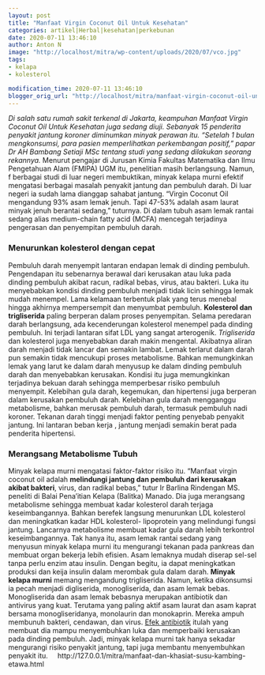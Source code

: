 ```yaml
---
layout: post
title: "Manfaat Virgin Coconut Oil Untuk Kesehatan"
categories: artikel|Herbal|kesehatan|perkebunan
date: 2020-07-11 13:46:10
author: Anton N
image: "http://localhost/mitra/wp-content/uploads/2020/07/vco.jpg"
tags:
- kelapa
- kolesterol

modification_time: 2020-07-11 13:46:10
blogger_orig_url: "http://localhost/mitra/manfaat-virgin-coconut-oil-untuk.html"
---
```


<em>Di salah satu rumah sakit terkenal di Jakarta, keampuhan Manfaat Virgin Coconut Oil Untuk Kesehatan juga sedang diuji. Sebanyak 15 penderita penyakit jantung koroner diminumkan minyak perawan itu. “Setelah 1 bulan mengkonsumsi, para pasien memperlihatkan perkembangan positif,” papar Dr AH Bambang Setiaji MSc tentang studi yang sedang dilakukan seorang rekannya.</em>
Menurut pengajar di Jurusan Kimia Fakultas Matematika dan Ilmu Pengetahuan Alam (FMIPA) UGM itu, penelitian masih berlangsung. Namun, f berbagai studi di luar negeri membuktikan, minyak kelapa murni efektif mengatasi berbagai masalah penyakit jantung dan pembuluh darah. Di luar negeri ia sudah lama dianggap sahabat jantung.
“Virgin Coconut Oil mengandung 93% asam lemak jenuh. Tapi 47-53% adalah asam laurat minyak jenuh berantai sedang,” tuturnya. Di dalam tubuh asam lemak rantai sedang alias medium-chain fatty acid (MCFA) mencegah terjadinya pengerasan dan penyempitan pembuluh darah.
<h3>Menurunkan kolesterol dengan cepat</h3>
Pembuluh darah menyempit lantaran endapan lemak di dinding pembuluh. Pengendapan itu sebenarnya berawal dari kerusakan atau luka pada dinding pembuluh akibat racun, radikal bebas, virus, atau bakteri. Luka itu menyebabkan kondisi dinding pembuluh menjadi tidak licin sehingga lemak mudah menempel. Lama kelamaan terbentuk plak yang terus menebal hingga akhirnya mempersempit dan menyumbat pembuluh.
<strong>Kolesterol dan trigliserida</strong> paling berperan dalam proses penyempitan. Selama peredaran darah berlangsung, ada kecenderungan kolesterol menempel pada dinding pembuluh. Ini terjadi lantaran sifat LDL yang sangat arterogenik.
<em>Trigliserida</em> dan kolesterol juga menyebabkan darah makin mengental. Akibatnya aliran darah menjadi tidak lancar dan semakin lambat. Lemak terlarut dalam darah pun semakin tidak mencukupi proses metabolisme. Bahkan memungkinkan lemak yang larut ke dalam darah menyusup ke dalam dinding pembuluh darah dan menyebabkan kerusakan. Kondisi itu juga memungkinkan terjadinya bekuan darah sehingga memperbesar risiko pembuluh menyempit.
Kelebihan gula darah, kegemukan, dan hipertensi juga berperan dalam kerusakan pembuluh darah. Kelebihan gula darah mengganggu metabolisme, bahkan merusak pembuluh darah, termasuk pembuluh nadi koroner. Tekanan darah tinggi menjadi faktor penting penyebab penyakit jantung. Ini lantaran beban kerja , jantung menjadi semakin berat pada penderita hipertensi.
<h3>Merangsang Metabolisme Tubuh</h3>
Minyak kelapa murni mengatasi faktor-faktor risiko itu. “Manfaat virgin coconut oil adalah <strong>melindungi jantung dan pembuluh dari kerusakan akibat bakteri</strong>, virus, dan radikal bebas,” tutur Ir Barlina Rindengan MS. peneliti di Balai Pena’itian Kelapa (Balitka) Manado.
Dia juga merangsang metabolisme sehingga membuat kadar kolesterol darah terjaga keseimbangannya. Bahkan berefek langsung menurunkan LDL kolesterol dan meningkatkan kadar HDL kolesterol- lipoprotein yang melindungi fungsi jantung.
Lancarnya metabolisme membuat kadar gula darah lebih terkontrol keseimbangannya. Tak hanya itu, asam lemak rantai sedang yang menyusun minyak kelapa murni itu mengurangi tekanan pada pankreas dan membuat organ bekerja lebih efisien. Asam lemaknya mudah diserap sel-sel tanpa perlu enzim atau insulin. Dengan begitu, ia dapat meningkatkan produksi dan keija insulin dalam merombak gula dalam darah.
<strong>Minyak kelapa murni</strong> memang mengandung trigliserida. Namun, ketika dikonsumsi ia pecah menjadi digliserida, monogliserida, dan asam lemak bebas. Monogliserida dan asam lemak bebasnya merupakan antibiotik dan antivirus yang kuat. Terutama yang paling aktif asam laurat dan asam kaprat bersama monogliseridanya, monolaurin dan monokaprin. Mereka ampuh membunuh bakteri, cendawan, dan virus.
<a href="https://www.anton-nb.com/antioksidan-kunci-agar-selalu-awet.html">Efek antibiotik</a> itulah yang membuat dia mampu menyembuhkan luka dan memperbaiki kerusakan pada dinding pembuluh. Jadi, minyak kelapa murni tak hanya sekadar mengurangi risiko penyakit jantung, tapi juga membantu menyembuhkan penyakit itu.
&nbsp;
&nbsp;
http://127.0.0.1/mitra/manfaat-dan-khasiat-susu-kambing-etawa.html
